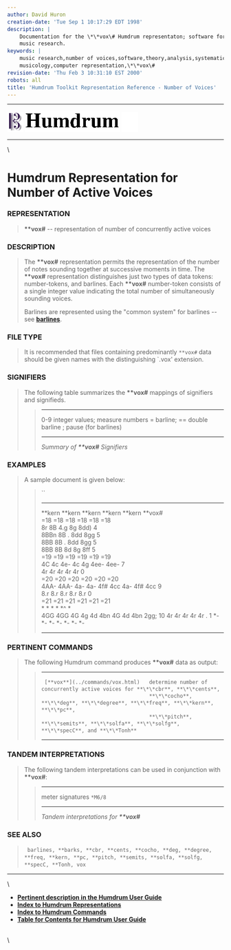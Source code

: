 ```yaml
---
author: David Huron
creation-date: 'Tue Sep 1 10:17:29 EDT 1998'
description: |
    Documentation for the \*\*vox\# Humdrum representaton; software for
    music research.
keywords: |
    music research,number of voices,software,theory,analysis,systematic
    musicology,computer representation,\*\*vox\#
revision-date: 'Thu Feb 3 10:31:10 EST 2000'
robots: all
title: 'Humdrum Toolkit Representation Reference - Number of Voices'
---
```


  -------------------------------- ----------------------------------------- ----------------------------------
  ![ ](/Humdrum/HumdrumIcon.gif)    ![Humdrum ](/Humdrum/HumdrumHeader.gif)    ![ ](/Humdrum/HumdrumSpacer.gif)
  -------------------------------- ----------------------------------------- ----------------------------------

\

Humdrum Representation for Number of Active Voices
==================================================

### REPRESENTATION

> **\*\*vox\#** \-- representation of number of concurrently active
> voices

### DESCRIPTION

> The **\*\*vox\#** representation permits the representation of the
> number of notes sounding together at successive moments in time. The
> **\*\*vox\#** representation distinguishes just two types of data
> tokens: number-tokens, and barlines. Each **\*\*vox\#** number-token
> consists of a single integer value indicating the total number of
> simultaneously sounding voices.
>
> Barlines are represented using the \"common system\" for barlines \--
> see [**barlines**](barlines.rep.html).

### FILE TYPE

> It is recommended that files containing predominantly `**vox#` data
> should be given names with the distinguishing \`.vox\' extension.

### SIGNIFIERS

> The following table summarizes the **\*\*vox\#** mappings of
> signifiers and signifieds.
>
> >   ----- ---------------------------------
> >   0-9   integer values; measure numbers
> >   =     barline; == double barline
> >   ;     pause (for barlines)
> >   ----- ---------------------------------
> >
> > *Summary of **\*\*vox\#** Signifiers*

### EXAMPLES

> A sample document is given below:
>
> > ``
> >
> >   ---------- ---------- ---------- -------------- -------------- ----------- -----
> >   \*\*kern   \*\*kern   \*\*kern   \*\*kern       \*\*kern       \*\*vox\#   
> >   =18        =18        =18        =18            =18            =18         
> >   8r         8B         4.g        8g             8dd)           4           
> >   8BBn       8B         .          8dd            8gg            5           
> >   8BB        8B         .          8dd            8gg            5           
> >   8BB        8B         8d         8g             8ff            5           
> >   =19        =19        =19        =19            =19            =19         
> >   4C         4c         4e-        4c 4g 4ee-     4ee-           7           
> >   4r         4r         4r         4r             4r             0           
> >   =20        =20        =20        =20            =20            =20         
> >   4AA-       4AA-       4a-        4a- 4f\# 4cc   4a- 4f\# 4cc   9           
> >   8.r        8.r        8.r        8.r            8.r            0           
> >   =21        =21        =21        =21            =21            =21         
> >   \*         \*         \*         \*             \*\^           \*          
> >   4GG        4GG        4G         4g 4d 4bn      4G 4d 4bn      2gg;        10
> >   4r         4r         4r         4r             4r             .           1
> >   \*-        \*-        \*-        \*-            \*-            \*-         \*-
> >   ---------- ---------- ---------- -------------- -------------- ----------- -----
> >
### PERTINENT COMMANDS

> The following Humdrum command produces **\*\*vox\#** data as output:
>
> >   -- --------------------------------- ----------------------------------------------------------------------------------------------
> >      [**vox**](../commands/vox.html)   determine number of concurrently active voices for **\*\*cbr**, **\*\*cents**,
> >                                        **\*\*cocho**, **\*\*deg**, **\*\*degree**, **\*\*freq**, **\*\*kern**, **\*\*pc**,
> >                                        **\*\*pitch**, **\*\*semits**, **\*\*solfa**, **\*\*solfg**, **\*\*specC**, and **\*\*Tonh**
> >   -- --------------------------------- ----------------------------------------------------------------------------------------------
> >
### TANDEM INTERPRETATIONS

> The following tandem interpretations can be used in conjunction with
> **\*\*vox\#**:
>
> >   ------------------ ---------
> >   meter signatures   `*M6/8`
> >   ------------------ ---------
> >
> > *Tandem interpretations for **\*\*vox\#***

### SEE ALSO

> ` barlines, **barks, **cbr, **cents, **cocho, **deg, **degree, **freq, **kern, **pc, **pitch, **semits, **solfa, **solfg, **specC, **Tonh, vox`

------------------------------------------------------------------------

\

-   [**Pertinent description in the Humdrum User
    Guide**](../guide13.html#XXXXX)
-   [**Index to Humdrum Representations**](../representations.toc.html)
-   [**Index to Humdrum Commands**](../commands.toc.html)
-   [**Table for Contents for Humdrum User Guide**](../guide.toc.html)

\
\
